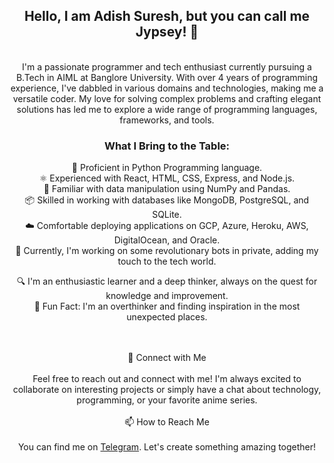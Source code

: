 <div align="center">

## Hello, I am Adish Suresh, but you can call me Jypsey! 👋
</br>
I'm a passionate programmer and tech enthusiast currently pursuing a B.Tech in AIML at Banglore University. With over 4 years of programming experience, I've dabbled in various domains and technologies, making me a versatile coder. My love for solving complex problems and crafting elegant solutions has led me to explore a wide range of programming languages, frameworks, and tools.</br>

### What I Bring to the Table:

 🚀 Proficient in Python Programming language.</br>
 ⚛️ Experienced with React, HTML, CSS, Express, and Node.js.</br>
 🐍 Familiar with data manipulation using NumPy and Pandas.</br>
 📦 Skilled in working with databases like MongoDB, PostgreSQL, and SQLite.</br>
 ☁️ Comfortable deploying applications on GCP, Azure, Heroku, AWS, DigitalOcean, and Oracle.</br>
 🔬 Currently, I'm working on some revolutionary bots in private, adding my touch to the tech world.</br>

 🔍 I'm an enthusiastic learner and a deep thinker, always on the quest for knowledge and improvement.</br>
 🎉 Fun Fact: I'm an overthinker and finding inspiration in the most unexpected places.</br>

<br><br>💬 Connect with Me<br><br>Feel free to reach out and connect with me! I'm always excited to collaborate on interesting projects or simply have a chat about technology, programming, or your favorite anime series.<br><br>📫 How to Reach Me<br><br>You can find me on [Telegram](https://telegram.me/AdishSuresh). Let's create something amazing together!<br>
